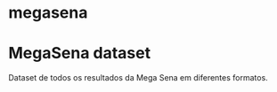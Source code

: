 # megasena
<h1>MegaSena dataset</h1>
Dataset de todos os resultados da Mega Sena em diferentes formatos.
